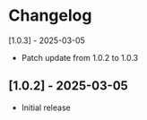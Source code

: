# Changelog

[1.0.3] - 2025-03-05
- Patch update from 1.0.2 to 1.0.3

  
## [1.0.2] - 2025-03-05
- Initial release

